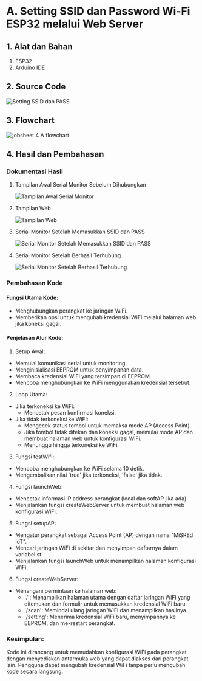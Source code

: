 # A. Setting SSID dan Password Wi-Fi ESP32 melalui Web Server

## 1. Alat dan Bahan
1) ESP32
2) Arduino IDE

## 2. Source Code
![Setting SSID dan PASS](https://github.com/JustBadrun/Embeded_System/assets/128286595/b12fbf72-de21-41de-894a-a7cf0df85aa0)

## 3. Flowchart
![jobsheet 4 A flowchart](https://github.com/Aisyahnurul/AisyahN-system-embedded/assets/147674662/26b1622e-6ddd-42bb-a2b7-6e63fca710a7)


## 4. Hasil dan Pembahasan
### Dokumentasi Hasil
1. Tampilan Awal Serial Monitor Sebelum Dihubungkan

   ![Tampilan Awal Serial Monitor](https://github.com/JustBadrun/Embeded_System/assets/128286595/6edc74a3-184d-4e5f-96cb-4947f2bd473a)
2. Tampilan Web
   
   ![Tampilan Web](https://github.com/JustBadrun/Embeded_System/assets/128286595/0da30011-d430-45cf-b6d4-a1c536ae52fc)
3. Serial Monitor Setelah Memasukkan SSID dan PASS
   
   ![Serial Monitor Setelah Memasukkan SSID dan PASS](https://github.com/JustBadrun/Embeded_System/assets/128286595/b5b6295a-249e-4deb-8f9d-94e9efa34cd5)
4. Serial Monitor Setelah Berhasil Terhubung
   
   ![Serial Monitor Setelah Berhasil Terhubung](https://github.com/JustBadrun/Embeded_System/assets/128286595/edbb574a-82a5-4bf2-94b3-53a66fee9daa)

### Pembahasan Kode
#### **Fungsi Utama Kode:**

  * Menghubungkan perangkat ke jaringan WiFi.
  * Memberikan opsi untuk mengubah kredensial WiFi melalui halaman web jika koneksi gagal.

#### **Penjelasan Alur Kode:**
  1. Setup Awal:
  * Memulai komunikasi serial untuk monitoring.
  * Menginisialisasi EEPROM untuk penyimpanan data.
  * Membaca kredensial WiFi yang tersimpan di EEPROM.
  * Mencoba menghubungkan ke WiFi menggunakan kredensial tersebut.

  2. Loop Utama:
  * Jika terkoneksi ke WiFi:
    * Mencetak pesan konfirmasi koneksi.
  * Jika tidak terkoneksi ke WiFi:
    * Mengecek status tombol untuk memaksa mode AP (Access Point).
    * Jika tombol tidak ditekan dan koneksi gagal, memulai mode AP dan membuat halaman web untuk konfigurasi WiFi.
    * Menunggu hingga terkoneksi ke WiFi.

  3. Fungsi testWifi:
  * Mencoba menghubungkan ke WiFi selama 10 detik.
  * Mengembalikan nilai 'true' jika terkoneksi, 'false' jika tidak.

  4. Fungsi launchWeb:
  * Mencetak informasi IP address perangkat (local dan softAP jika ada).
  * Menjalankan fungsi createWebServer untuk membuat halaman web konfigurasi WiFi.

  5. Fungsi setupAP:
  * Mengatur perangkat sebagai Access Point (AP) dengan nama "MiSREd IoT".
  * Mencari jaringan WiFi di sekitar dan menyimpan daftarnya dalam variabel st.
  * Menjalankan fungsi launchWeb untuk menampilkan halaman konfigurasi WiFi.

  6. Fungsi createWebServer:
  * Menangani permintaan ke halaman web:
    * '/': Menampilkan halaman utama dengan daftar jaringan WiFi yang ditemukan dan formulir untuk memasukkan kredensial WiFi baru.
    * '/scan': Memindai ulang jaringan WiFi dan menampilkan hasilnya.
    * '/setting': Menerima kredensial WiFi baru, menyimpannya ke EEPROM, dan me-restart perangkat.
  
### Kesimpulan:
Kode ini dirancang untuk memudahkan konfigurasi WiFi pada perangkat dengan menyediakan antarmuka web yang dapat diakses dari perangkat lain. Pengguna dapat mengubah kredensial WiFi tanpa perlu mengubah kode secara langsung.
